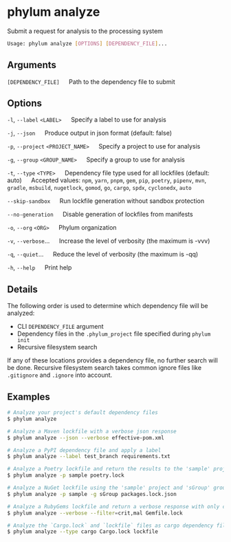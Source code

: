 # phylum analyze

Submit a request for analysis to the processing system

```sh
Usage: phylum analyze [OPTIONS] [DEPENDENCY_FILE]...
```

## Arguments

`[DEPENDENCY_FILE]`
&emsp; Path to the dependency file to submit

## Options

`-l`, `--label` `<LABEL>`
&emsp; Specify a label to use for analysis

`-j`, `--json`
&emsp; Produce output in json format (default: false)

`-p`, `--project` `<PROJECT_NAME>`
&emsp; Specify a project to use for analysis

`-g`, `--group` `<GROUP_NAME>`
&emsp; Specify a group to use for analysis

`-t`, `--type` `<TYPE>`
&emsp; Dependency file type used for all lockfiles (default: auto)
&emsp; Accepted values: `npm`, `yarn`, `pnpm`, `gem`, `pip`, `poetry`, `pipenv`, `mvn`, `gradle`, `msbuild`, `nugetlock`, `gomod`, `go`, `cargo`, `spdx`, `cyclonedx`, `auto`

`--skip-sandbox`
&emsp; Run lockfile generation without sandbox protection

`--no-generation`
&emsp; Disable generation of lockfiles from manifests

`-o`, `--org` `<ORG>`
&emsp; Phylum organization

`-v`, `--verbose`...
&emsp; Increase the level of verbosity (the maximum is -vvv)

`-q`, `--quiet`...
&emsp; Reduce the level of verbosity (the maximum is -qq)

`-h`, `--help`
&emsp; Print help

## Details

The following order is used to determine which dependency file will be analyzed:

- CLI `DEPENDENCY_FILE` argument
- Dependency files in the `.phylum_project` file specified during `phylum init`
- Recursive filesystem search

If any of these locations provides a dependency file, no further search will be
done. Recursive filesystem search takes common ignore files like `.gitignore`
and `.ignore` into account.

## Examples

```sh
# Analyze your project's default dependency files
$ phylum analyze

# Analyze a Maven lockfile with a verbose json response
$ phylum analyze --json --verbose effective-pom.xml

# Analyze a PyPI dependency file and apply a label
$ phylum analyze --label test_branch requirements.txt

# Analyze a Poetry lockfile and return the results to the 'sample' project
$ phylum analyze -p sample poetry.lock

# Analyze a NuGet lockfile using the 'sample' project and 'sGroup' group
$ phylum analyze -p sample -g sGroup packages.lock.json

# Analyze a RubyGems lockfile and return a verbose response with only critical malware
$ phylum analyze --verbose --filter=crit,mal Gemfile.lock

# Analyze the `Cargo.lock` and `lockfile` files as cargo dependency files
$ phylum analyze --type cargo Cargo.lock lockfile
```
